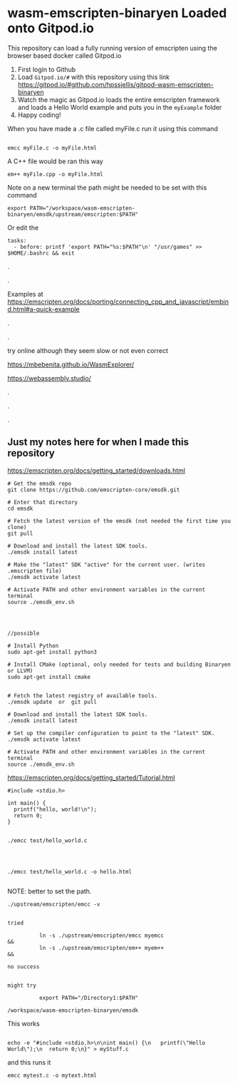 # wasm-emscripten-binaryen Loaded onto Gitpod.io


This repository can load a fully running version of emscripten using the browser based docker called Gitpod.io



1. First login to Github
2. Load ```Gitpod.io/#``` with this repository  using this link    https://gitpod.io/#github.com/hpssjellis/gitpod-wasm-emscripten-binaryen
3. Watch the magic as Gitpod.io loads the entire emscripten framework and loads a Hello World example and puts you in the ```myExample``` folder
4. Happy coding!

When you have made a .c file called myFile.c run it using this command

```

emcc myFile.c -o myFile.html

```


A C++ file would be ran this way

```
em++ myFile.cpp -o myFile.html

```



Note on a new terminal the path might be needed to be set with this command

```
export PATH="/workspace/wasm-emscripten-binaryen/emsdk/upstream/emscripten:$PATH"
```


Or edit the 

```
tasks:
  - before: printf 'export PATH="%s:$PATH"\n' "/usr/games" >> $HOME/.bashrc && exit
```

.




.


Examples at   https://emscripten.org/docs/porting/connecting_cpp_and_javascript/embind.html#a-quick-example


.


.

try online although they seem slow or not even correct

https://mbebenita.github.io/WasmExplorer/

https://webassembly.studio/


.





.





.













## Just my notes here for when I made this repository


https://emscripten.org/docs/getting_started/downloads.html



```
# Get the emsdk repo
git clone https://github.com/emscripten-core/emsdk.git

# Enter that directory
cd emsdk

# Fetch the latest version of the emsdk (not needed the first time you clone)
git pull

# Download and install the latest SDK tools.
./emsdk install latest

# Make the "latest" SDK "active" for the current user. (writes .emscripten file)
./emsdk activate latest

# Activate PATH and other environment variables in the current terminal
source ./emsdk_env.sh




//possible

# Install Python
sudo apt-get install python3

# Install CMake (optional, only needed for tests and building Binaryen or LLVM)
sudo apt-get install cmake

```



```

# Fetch the latest registry of available tools.
./emsdk update  or  git pull

# Download and install the latest SDK tools.
./emsdk install latest

# Set up the compiler configuration to point to the "latest" SDK.
./emsdk activate latest

# Activate PATH and other environment variables in the current terminal
source ./emsdk_env.sh
```



https://emscripten.org/docs/getting_started/Tutorial.html



```
#include <stdio.h>

int main() {
  printf("hello, world!\n");
  return 0;
}

```


```

./emcc test/hello_world.c


```


```


./emcc test/hello_world.c -o hello.html


```


NOTE: better to set the path.


```
./upstream/emscripten/emcc -v


tried

          ln -s ./upstream/emscripten/emcc myemcc                                  &&
          ln -s ./upstream/emscripten/em++ myem++                                  &&

no success


might try

          export PATH="/Directory1:$PATH"

/workspace/wasm-emscripten-binaryen/emsdk
```



This works

```

echo -e "#include <stdio.h>\n\nint main() {\n   printf(\"Hello World\");\n  return 0;\n}" > myStuff.c

```

and this runs it

```
emcc mytest.c -o mytext.html

```
